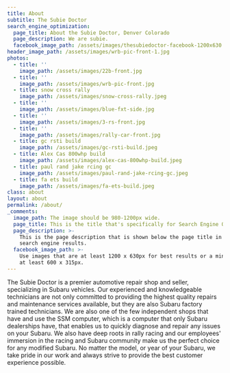 ```yaml
---
title: About
subtitle: The Subie Doctor
search_engine_optimization:
  page_title: About the Subie Doctor, Denver Colorado
  page_description: We are subie.
  facebook_image_path: /assets/images/thesubiedoctor-facebook-1200x630.png
header_image_path: /assets/images/wrb-pic-front-1.jpg
photos:
  - title: ''
    image_path: /assets/images/22b-front.jpg
  - title: ''
    image_path: /assets/images/wrb-pic-front.jpg
  - title: snow cross rally
    image_path: /assets/images/snow-cross-rally.jpeg
  - title: ''
    image_path: /assets/images/blue-fxt-side.jpg
  - title: ''
    image_path: /assets/images/3-rs-front.jpg
  - title: ''
    image_path: /assets/images/rally-car-front.jpg
  - title: gc rsti build
    image_path: /assets/images/gc-rsti-build.jpeg
  - title: Alex Cas 800whp build
    image_path: /assets/images/alex-cas-800whp-build.jpeg
  - title: paul rand jake rcing gc
    image_path: /assets/images/paul-rand-jake-rcing-gc.jpeg
  - title: fa ets build
    image_path: /assets/images/fa-ets-build.jpeg
class: about
layout: about
permalink: /about/
_comments:
  image_path: The image should be 980-1200px wide.
  page_title: This is the title that's specifically for Search Engine Optimization.
  page_description: >-
    This is the page description that is shown below the page title in the
    search engine results.
  facebook_image_path: >-
    Use images that are at least 1200 x 630px for best results or a minimum of
    at least 600 x 315px.
---
```

The Subie Doctor is a premier automotive repair shop and seller, specializing in Subaru vehicles. Our experienced and knowledgeable technicians are not only committed to providing the highest quality repairs and maintenance services available, but they are also Subaru factory trained technicians. We are also one of the few independent shops that have and use the SSM computer, which is a computer that only Subaru dealerships have, that enables us to quickly diagnose and repair any issues on your Subaru. We also have deep roots in rally racing and our employees' immersion in the racing and Subaru community make us the perfect choice for any modified Subaru. No matter the model, or year of your Subaru, we take pride in our work and always strive to provide the best customer experience possible.